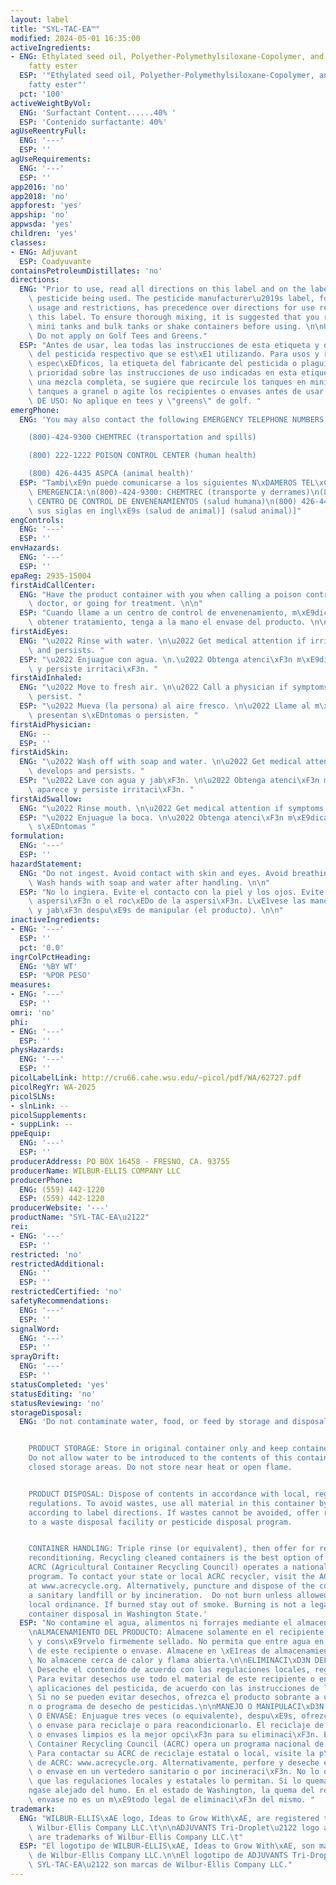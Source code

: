 ```yaml
---
layout: label
title: "SYL-TAC-EA™"
modified: 2024-05-01 16:35:00
activeIngredients:
- ENG: Ethylated seed oil, Polyether-Polymethylsiloxane-Copolymer, and Polyoxyalkylene
    fatty ester
  ESP: '"Ethylated seed oil, Polyether-Polymethylsiloxane-Copolymer, and Polyoxyalkylene
    fatty ester"'
  pct: '100'
activeWeightByVol:
  ENG: 'Surfactant Content......40% '
  ESP: 'Contenido surfactante: 40%'
agUseReentryFull:
  ENG: '---'
  ESP: ''
agUseRequirements:
  ENG: '---'
  ESP: ''
app2016: 'no'
app2018: 'no'
appforest: 'yes'
appship: 'no'
appwsda: 'yes'
children: 'yes'
classes:
- ENG: Adjuvant
  ESP: Coadyuvante
containsPetroleumDistillates: 'no'
directions:
  ENG: "Prior to use, read all directions on this label and on the label of the respective\
    \ pesticide being used. The pesticide manufacturer\u2019s label, for specific\
    \ usage and restrictions, has precedence over directions for use referred to on\
    \ this label. To ensure thorough mixing, it is suggested that you recirculate\
    \ mini tanks and bulk tanks or shake containers before using. \n\nUSE RESTRICTIONS:\
    \ Do not apply on Golf Tees and Greens."
  ESP: "Antes de usar, lea todas las instrucciones de esta etiqueta y de la etiqueta\
    \ del pesticida respectivo que se est\xE1 utilizando. Para usos y restricciones\
    \ espec\xEDficos, la etiqueta del fabricante del pesticida o plaguicida tiene\
    \ prioridad sobre las instrucciones de uso indicadas en esta etiqueta. Para asegurar\
    \ una mezcla completa, se sugiere que recircule los tanques en miniatura y los\
    \ tanques a granel o agite los recipientes o envases antes de usar. \n\nRESTRICCIONES\
    \ DE USO: No aplique en tees y \"greens\" de golf. "
emergPhone:
  ENG: 'You may also contact the following EMERGENCY TELEPHONE NUMBERS:

    (800)-424-9300 CHEMTREC (transportation and spills)

    (800) 222-1222 POISON CONTROL CENTER (human health)

    (800) 426-4435 ASPCA (animal health)'
  ESP: "Tambi\xE9n puede comunicarse a los siguientes N\xDAMEROS TEL\xC9FONICOS DE\
    \ EMERGENCIA:\n(800)-424-9300: CHEMTREC (transporte y derrames)\n(800) 222-1222:\
    \ CENTRO DE CONTROL DE ENVENENAMIENTOS (salud humana)\n(800) 426-4435: ASPCA [por\
    \ sus siglas en ingl\xE9s (salud de animal)] (salud animal)]"
engControls:
  ENG: '---'
  ESP: ''
envHazards:
  ENG: '---'
  ESP: ''
epaReg: 2935-15004
firstAidCallCenter:
  ENG: "Have the product container with you when calling a poison control center or\
    \ doctor, or going for treatment. \n\n"
  ESP: "Cuando llame a un centro de control de envenenamiento, m\xE9dico o intente\
    \ obtener tratamiento, tenga a la mano el envase del producto. \n\n"
firstAidEyes:
  ENG: "\u2022 Rinse with water. \n\u2022 Get medical attention if irritation develops\
    \ and persists. "
  ESP: "\u2022 Enjuague con agua. \n.\u2022 Obtenga atenci\xF3n m\xE9dica si aparece\
    \ y persiste irritaci\xF3n. "
firstAidInhaled:
  ENG: "\u2022 Move to fresh air. \n\u2022 Call a physician if symptoms develop or\
    \ persist. "
  ESP: "\u2022 Mueva (la persona) al aire fresco. \n\u2022 Llame al m\xE9dico si se\
    \ presentan s\xEDntomas o persisten. "
firstAidPhysician:
  ENG: --
  ESP: ''
firstAidSkin:
  ENG: "\u2022 Wash off with soap and water. \n\u2022 Get medical attention if irritation\
    \ develops and persists. "
  ESP: "\u2022 Lave con agua y jab\xF3n. \n\u2022 Obtenga atenci\xF3n m\xE9dica si\
    \ aparece y persiste irritaci\xF3n. "
firstAidSwallow:
  ENG: "\u2022 Rinse mouth. \n\u2022 Get medical attention if symptoms occur "
  ESP: "\u2022 Enjuague la boca. \n\u2022 Obtenga atenci\xF3n m\xE9dica si aparecen\
    \ s\xEDntomas "
formulation:
  ENG: '---'
  ESP: ''
hazardStatement:
  ENG: "Do not ingest. Avoid contact with skin and eyes. Avoid breathing mist or spray.\
    \ Wash hands with soap and water after handling. \n\n"
  ESP: "No lo ingiera. Evite el contacto con la piel y los ojos. Evite respirar la\
    \ aspersi\xF3n o el roc\xEDo de la aspersi\xF3n. L\xE1vese las manos con agua\
    \ y jab\xF3n despu\xE9s de manipular (el producto). \n\n"
inactiveIngredients:
- ENG: '---'
  ESP: ''
  pct: '0.0'
ingrColPctHeading:
  ENG: '%BY WT'
  ESP: '%POR PESO'
measures:
- ENG: '---'
  ESP: ''
omri: 'no'
phi:
- ENG: '---'
  ESP: ''
physHazards:
  ENG: '---'
  ESP: ''
picolLabelLink: http://cru66.cahe.wsu.edu/~picol/pdf/WA/62727.pdf
picolRegYr: WA-2025
picolSLNs:
- slnLink: --
picolSupplements:
- suppLink: --
ppeEquip:
  ENG: '---'
  ESP: ''
producerAddress: PO BOX 16458 - FRESNO, CA. 93755
producerName: WILBUR-ELLIS COMPANY LLC
producerPhone:
  ENG: (559) 442-1220
  ESP: (559) 442-1220
producerWebsite: '---'
productName: "SYL-TAC-EA\u2122"
rei:
- ENG: '---'
  ESP: ''
restricted: 'no'
restrictedAdditional:
  ENG: ''
  ESP: ''
restrictedCertified: 'no'
safetyRecommendations:
  ENG: '---'
  ESP: ''
signalWord:
  ENG: '---'
  ESP: ''
sprayDrift:
  ENG: '---'
  ESP: ''
statusCompleted: 'yes'
statusEditing: 'no'
statusReviewing: 'no'
storageDisposal:
  ENG: 'Do not contaminate water, food, or feed by storage and disposal.


    PRODUCT STORAGE: Store in original container only and keep container tightly sealed.
    Do not allow water to be introduced to the contents of this container. Store in
    closed storage areas. Do not store near heat or open flame.


    PRODUCT DISPOSAL: Dispose of contents in accordance with local, regional and national
    regulations. To avoid wastes, use all material in this container by application
    according to label directions. If wastes cannot be avoided, offer remaining product
    to a waste disposal facility or pesticide disposal program.


    CONTAINER HANDLING: Triple rinse (or equivalent), then offer for recycling or
    reconditioning. Recycling cleaned containers is the best option of container disposal.
    ACRC (Agricultural Container Recycling Council) operates a national recycling
    program. To contact your state or local ACRC recycler, visit the ACRC web page
    at www.acrecycle.org. Alternatively, puncture and dispose of the container in
    a sanitary landfill or by incineration.  Do not burn unless allowed by state and
    local ordinance. If burned stay out of smoke. Burning is not a legal method of
    container disposal in Washington State.'
  ESP: "No contamine el agua, alimentos ni forrajes mediante el almacenamiento y desecho.\n\
    \nALMACENAMIENTO DEL PRODUCTO: Almacene solamente en el recipiente o envases original\
    \ y cons\xE9rvelo firmemente sellado. No permita que entre agua en el contenido\
    \ de este recipiente o envase. Almacene en \xE1reas de almacenamiento cerradas.\
    \ No almacene cerca de calor y flama abierta.\n\nELIMINACI\xD3N DEL PRODUCTO:\
    \ Deseche el contenido de acuerdo con las regulaciones locales, regionales y nacionales.\
    \ Para evitar desechos use todo el material de este recipiente o envase en las\
    \ aplicaciones del pesticida, de acuerdo con las instrucciones de la etiqueta.\
    \ Si no se pueden evitar desechos, ofrezca el producto sobrante a una instalaci\xF3\
    n o programa de desecho de pesticidas.\n\nMANEJO O MANIPULACI\xD3N DEL RECIPIENTE\
    \ O ENVASE: Enjuague tres veces (o equivalente), despu\xE9s, ofrezca el recipiente\
    \ o envase para reciclaje o para reacondicionarlo. El reciclaje de los recipientes\
    \ o envases limpios es la mejor opci\xF3n para su eliminaci\xF3n. El Agricultural\
    \ Container Recycling Council (ACRC) opera un programa nacional de reciclaje.\
    \ Para contactar su ACRC de reciclaje estatal o local, visite la p\xE1gina web\
    \ de ACRC: www.acrecycle.org. Alternativamente, perfore y deseche el recipiente\
    \ o envase en un vertedero sanitario o por incineraci\xF3n. No lo queme, a menos\
    \ que las regulaciones locales y estatales lo permitan. Si lo quema, mant\xE9\
    ngase alejado del humo. En el estado de Washington, la quema del recipiente o\
    \ envase no es un m\xE9todo legal de eliminaci\xF3n del mismo. "
trademark:
  ENG: "WILBUR-ELLIS\xAE logo, Ideas to Grow With\xAE, are registered trademarks of\
    \ Wilbur-Ellis Company LLC.\t\n\nADJUVANTS Tri-Droplet\u2122 logo and SYL-TAC-EA\u2122\
    \ are trademarks of Wilbur-Ellis Company LLC.\t"
  ESP: "El logotipo de WILBUR-ELLIS\xAE, Ideas to Grow With\xAE, son marcas registradas\
    \ de Wilbur-Ellis Company LLC.\n\nEl logotipo de ADJUVANTS Tri-Droplet\u2122 y\
    \ SYL-TAC-EA\u2122 son marcas de Wilbur-Ellis Company LLC."
---
```

